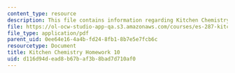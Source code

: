 ```yaml
---
content_type: resource
description: This file contains information regarding Kitchen Chemistry Homework 10.
file: https://ol-ocw-studio-app-qa.s3.amazonaws.com/courses/es-287-kitchen-chemistry-spring-2009/d116d94dead8b67baf3b8bad7d710af0_MITES_287S09_assn10_Week10.pdf
file_type: application/pdf
parent_uid: 0ee64e16-4a4b-fd24-8fb1-8b7e5e7fcb6c
resourcetype: Document
title: Kitchen Chemistry Homework 10
uid: d116d94d-ead8-b67b-af3b-8bad7d710af0
---
```

